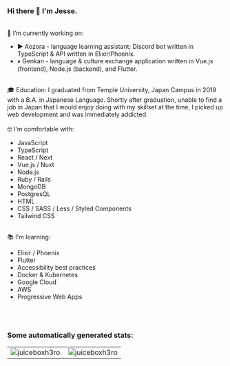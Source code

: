 ### Hi there 👋 I'm Jesse.
<br>
🔭 I’m currently working on:
<ul>
  <li>▶️ Aozora - language learning assistant; Discord bot written in TypeScript & API written in Elixir/Phoenix.</li>
  <li>⏸ Genkan - language & culture exchange application written in Vue.js (frontend), Node.js (backend), and Flutter.</li>
</ul>
<br>
🎓 Education: I graduated from Temple University, Japan Campus in 2019 with a B.A. in Japanese Language. Shortly after graduation, unable to find a job in Japan that I would enjoy doing with my skillset at the time, I picked up web development and was immediately addicted.
<br>
<br>
🤓 I'm comfortable with:
<ul>
  <li>JavaScript</li>
  <li>TypeScript</li>
  <li>React / Next</li>
  <li>Vue.js / Nuxt</li>
  <li>Node.js</li>
  <li>Ruby / Rails</li>
  <li>MongoDB</li>
  <li>PostgresQL</li>
  <li>HTML</li>
  <li>CSS / SASS / Less / Styled Components</li>
  <li>Tailwind CSS</li>
</ul>
<br>
📚 I'm learning:
<ul>
  <li>Elixir / Phoenix</li>
  <li>Flutter</li>
  <li>Accessibility best practices</li>
  <li>Docker & Kubernetes</li>
  <li>Google Cloud</li>
  <li>AWS</li>
  <li>Progressive Web Apps</li>
</ul>
<br><br>
<h3 align="left">Some automatically generated stats:</h3>
<table>
  <tr>
    <td>
      <img align="left" src="https://github-readme-stats.vercel.app/api/top-langs?username=juiceboxh3ro&show_icons=true&locale=en&layout=compact&text_color=ffffff&hide_border=true&bg_color=0E141B&title_color=4A67F7" alt="juiceboxh3ro" />
    </td>
    <td>
      <img align="center" src="https://github-readme-stats.vercel.app/api?username=juiceboxh3ro&show_icons=true&text_color=ffffff&hide_border=true&bg_color=0E141B&title_color=4A67F7&locale=en" alt="juiceboxh3ro" />
    </td>
  </tr>
</table>
